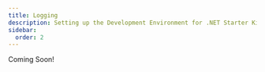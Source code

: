 ```yaml
---
title: Logging
description: Setting up the Development Environment for .NET Starter Kit Development!
sidebar:
  order: 2
---
```


Coming Soon!
